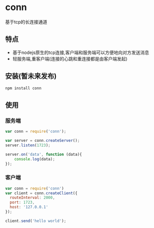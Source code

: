 conn
=========


基于tcp的长连接通道

## 特点
* 基于nodejs原生的tcp连接,客户端和服务端可以方便地向对方发送消息
* 轻服务端,重客户端(连接的心跳和重连接都是由客户端发起)



## 安装(暂未来发布)
```bash
npm install conn
```

## 使用

### 服务端

```js
var conn = require('conn');

var server = conn.createServer();
server.listen(1723);

server.on('data', function (data){
	console.log(data);
});

```

### 客户端

```js
var conn = require('conn')
var client = conn.createClient({
  routeInterval: 2000,
  port: 1723,
  host: '127.0.0.1'
});

client.send('hello world');
```

